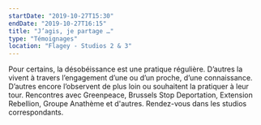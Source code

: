 ```yaml
---
startDate: "2019-10-27T15:30"
endDate: "2019-10-27T16:15"
title: "J’agis, je partage …"
type: "Témoignages"
location: "Flagey - Studios 2 & 3"
---
```

Pour certains, la désobéissance est une pratique régulière. D’autres la vivent à travers l’engagement d’une ou d’un proche, d’une connaissance. D’autres encore l’observent de plus loin ou souhaitent la pratiquer à leur tour. Rencontres avec Greenpeace, Brussels Stop Deportation, Extension Rebellion, Groupe Anathème et d'autres. Rendez-vous dans les studios correspondants.
